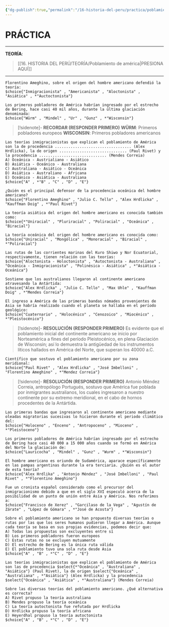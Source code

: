 ```yaml
---
{"dg-publish":true,"permalink":"/16-historia-del-peru/practica/poblamiento-de-america/","tags":["Historia","Práctica"]}
---
```


# PRÁCTICA
---
**TEORÍA**:
>[[16. HISTORIA DEL PERÚ/TEORÍA/Poblamiento de américa\|PRESIONA AQUÍ]]

---

```exercise
Florentino Ameghino, sobre el origen del hombre americano defendió la teoría:
$choice{"Inmigracionista" , "Americanista" , "Aloctonista" , "Asiática" , *"Auctoctonista"}
```

```exercise
Los primeros pobladores de América habrían ingresado por el estrecho de Bering, hace casi 40 mil años, durante la última glaciación denominada:
$choice{"Würm" , "Mindel" , "Ur" , "Gunz" , *"Wisconsin"}
```

>[!sidenote]- **RECORDAR (RESPONDER PRIMERO)**
>**WÜRM**: Primeros pobladores europeos 
>**WISCONSIN**: Primeros pobladores americanos

```exercise
Las teorías inmigracionistas que explican el poblamiento de América son la de procedencia .................................. (Alex Hrdlicka), la de origen .............................. (Paul Rivet) y la procedencia .............................. (Mendes Correia)
A) Oceánica - Austrialiano - Asiático 
B) Asiática - Oceánico - Australiana 
C) Australiana - Asiático - Oceánica
D) Asiática - Australiano - Africana 
E) Oceánico - Asiática - Australiana 
$choice{"A" , *"B" , "C" , "D" , "E"}
```

```exercise
¿Quién es el principal defensor de la procedencia oceánica del hombre americano?
$choice{"Florentino Ameghino" , "Julio C. Tello" , "Alex Hrdlicka" , "Kauffman Doig" , *"Paul Rivet"}
```

```exercise
La teoría asiática del origen del hombre americano es conocida también como:
$choice{*"Uniracial" , "Pluriracial" , "Poliracial" , "Oceánica" , "Biracial"}
```

```exercise
La teoría oceánica del origen del hombre americano es conocida como:
$choice{"Uniracial" , "Mongólica" , "Monoracial" , "Biracial" , *"Poliracial"}
```

```exercise
Las rutas de las corrientes marinas del Kuro Shiwo y Nor Ecuatorial, respectivamente, tienen relación con las teorías:
$choice{"Aloctonista - Holoctonista" , "Autoctonista - Australiana" , "Oceánica - Inmigracionista" , "Polinésica - Asiática" , *"Asiática - Oceánica"}
```

```exercise
Sostiene que los australianos llegaron al continente americano atravesando la Antártida:
$choice{"Alex Hrdlicka" , "Julio C. Tello" , "Max Uhle" , "Kauffman Doig" , *"Mendes Correia"}
```

```exercise
El ingreso a América de las primeras bandas nómades provenientes de Asia se habría realizado cuando el planeta se hallaba en el período geológico:
$choice{"Cuaternario" , "Holocénico" , "Cenozoico" , "Miocénico" , *"Pleistocénico"}
```

>[!sidenote]- **RESOLUCIÓN (RESPONDER PRIMERO)** 
>Es evidente que el poblamiento inicial del continente americano se inicio por Norteamérica a fines del período Pleistocénico, en plena Glaciación de Wisconsin; así lo demuestra la antigüedad de los instrumentos líticos hallados en América del Norte, que superan los 40000 a.C. 

```exercise
Científico que sostuvo el poblamiento americano por su zona meridional:
$choice{"Paul Rivet" , "Alex Hrdlicka" , "José Imbelloni" , "Florentino Ameghino" , *"Mendez Correia"}
```

>[!sidenote]- **RESOLUCIÓN (RESPONDER PRIMERO)** 
>Antonio Méndez Correia, antropólogo Portugués, sostuvo que América fue poblada por inmigrantes australianos, los cuales ingresaron a nuestro continente por su extremo meridional, en el cabo de hornos procedentes de la Antártida. 

```exercise
Las primeras bandas que ingresaron al continente americano mediante oleadas migratorias sucesivas lo hicieron durante el periodo climático del:
$choice{"Holoceno" , "Enceno" , "Antropoceno" , "Mioceno" , *"Pleistoceno"}
```

```exercise
Los primeros pobladores de América habrían ingresado por el estrecho de Bering hace casi 40 000 a 15 000 años cuando se formó en América del Norte la glaciación de:
$choice{"Lauricocha" , "Mindel" , "Gunz" , "Wurm" , *"Wisconsin"}
```

```exercise
El hombre americano es oriundo de Sudamérica, aparace específicamente en las pampas argentinas durante la era terciaria. ¿Quién es el autor de esta teoría?
$choice{"Alex Hrdlika" , "Antonio Méndez" , "José Imbelloni" , "Paul Rivet" , *"Florentino Ameghino"}
```

```exercise
Fue un cronista español considerado como el precursor del inmigracionismo debido a que en el siglo XVI especuló acerca de la posibilidad de un punto de unión entre Asia y América. Nos referimos a:
$choice{"Francisco de Xerez" , "Garcilaso de la Vega" , "Agustín de Zárate" , "López de Gómara" , *"José de Acosta"}
```

```exercise
Sobre el poblamiento americano se han propuesto diversas teorías o rutas por las que los seres humanos pudieron llegar a América. Aunque cada teoría se basa en sus propias evidencias, podemos decir que:
A) Todas las propuestas son excluyentes entre sí
B) Los primeros pobladores fueron europeos 
C) Estas rutas no se excluyen mutuamente 
D) El estrecho de Bering es la única ruta válida 
E) El poblamiento tuvo una sola ruta desde Asia
$choice{"A" , "B" , *"C" , "D" , "E"}
```

```exercise
Las teorías inmigracionistas que explican el poblamiento de América son las de procedencia $select{*"Oceánica" , "Australiana" , "Asiática"} (Paul Rivet), la de origen $select{"Oceánica" , "Australiana" , *"Asiática"} (Alex Hrdlicka) y la procedencia $select{"Oceánica" , "Asiática" , *"Australiana"} (Mendes Correia)
```

```exercise
Sobre las diversas teorías del poblamiento americano. ¿Qué alternativa es correcta?
A) Rivet propuso la teoría australiana 
B) Mendes propuso la teoría oceánica 
C) La teoría autoctonista fue refutada por Hrdlicka 
D) Hrdlicka propuso la teoría africana 
E) Heyerdhal propuso la teoría autoctonista
$choice{"A" , "B" , *"C" , "D" , "E"}
```


